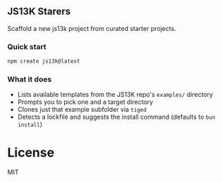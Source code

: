 ## JS13K Starers

Scaffold a new js13k project from curated starter projects.

### Quick start

```bash
npm create js13k@latest
```

### What it does

- Lists available templates from the JS13K repo's `examples/` directory
- Prompts you to pick one and a target directory
- Clones just that example subfolder via `tiged`
- Detects a lockfile and suggests the install command (defaults to `bun install`)

# License

MIT
